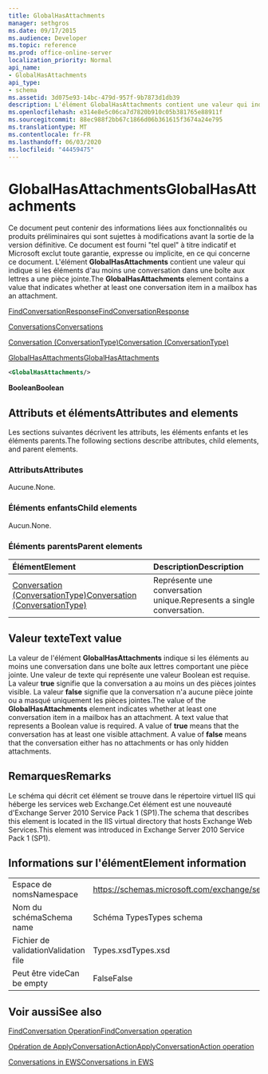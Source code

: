 ```yaml
---
title: GlobalHasAttachments
manager: sethgros
ms.date: 09/17/2015
ms.audience: Developer
ms.topic: reference
ms.prod: office-online-server
localization_priority: Normal
api_name:
- GlobalHasAttachments
api_type:
- schema
ms.assetid: 3d075e93-14bc-479d-957f-9b7873d1db39
description: L'élément GlobalHasAttachments contient une valeur qui indique si les éléments d'au moins une conversation dans une boîte aux lettres a une pièce jointe.
ms.openlocfilehash: e314e8e5c06ca7d7820b910c05b381765e88911f
ms.sourcegitcommit: 88ec988f2bb67c1866d06b361615f3674a24e795
ms.translationtype: MT
ms.contentlocale: fr-FR
ms.lasthandoff: 06/03/2020
ms.locfileid: "44459475"
---
```

# <a name="globalhasattachments"></a><span data-ttu-id="08edb-103">GlobalHasAttachments</span><span class="sxs-lookup"><span data-stu-id="08edb-103">GlobalHasAttachments</span></span>

<span data-ttu-id="08edb-104">Ce document peut contenir des informations liées aux fonctionnalités ou produits préliminaires qui sont sujettes à modifications avant la sortie de la version définitive. Ce document est fourni "tel quel" à titre indicatif et Microsoft exclut toute garantie, expresse ou implicite, en ce qui concerne ce document. L'élément **GlobalHasAttachments** contient une valeur qui indique si les éléments d'au moins une conversation dans une boîte aux lettres a une pièce jointe.</span><span class="sxs-lookup"><span data-stu-id="08edb-104">The **GlobalHasAttachments** element contains a value that indicates whether at least one conversation item in a mailbox has an attachment.</span></span> 
  
[<span data-ttu-id="08edb-105">FindConversationResponse</span><span class="sxs-lookup"><span data-stu-id="08edb-105">FindConversationResponse</span></span>](findconversationresponse.md)
  
[<span data-ttu-id="08edb-106">Conversations</span><span class="sxs-lookup"><span data-stu-id="08edb-106">Conversations</span></span>](conversations-ex15websvcsotherref.md)
  
[<span data-ttu-id="08edb-107">Conversation (ConversationType)</span><span class="sxs-lookup"><span data-stu-id="08edb-107">Conversation (ConversationType)</span></span>](conversation-conversationtype.md)
  
[<span data-ttu-id="08edb-108">GlobalHasAttachments</span><span class="sxs-lookup"><span data-stu-id="08edb-108">GlobalHasAttachments</span></span>](globalhasattachments.md)
  
```XML
<GlobalHasAttachments/>
```

 <span data-ttu-id="08edb-109">**Boolean**</span><span class="sxs-lookup"><span data-stu-id="08edb-109">**Boolean**</span></span>
## <a name="attributes-and-elements"></a><span data-ttu-id="08edb-110">Attributs et éléments</span><span class="sxs-lookup"><span data-stu-id="08edb-110">Attributes and elements</span></span>

<span data-ttu-id="08edb-111">Les sections suivantes décrivent les attributs, les éléments enfants et les éléments parents.</span><span class="sxs-lookup"><span data-stu-id="08edb-111">The following sections describe attributes, child elements, and parent elements.</span></span>
  
### <a name="attributes"></a><span data-ttu-id="08edb-112">Attributs</span><span class="sxs-lookup"><span data-stu-id="08edb-112">Attributes</span></span>

<span data-ttu-id="08edb-113">Aucune.</span><span class="sxs-lookup"><span data-stu-id="08edb-113">None.</span></span>
  
### <a name="child-elements"></a><span data-ttu-id="08edb-114">Éléments enfants</span><span class="sxs-lookup"><span data-stu-id="08edb-114">Child elements</span></span>

<span data-ttu-id="08edb-115">Aucun.</span><span class="sxs-lookup"><span data-stu-id="08edb-115">None.</span></span>
  
### <a name="parent-elements"></a><span data-ttu-id="08edb-116">Éléments parents</span><span class="sxs-lookup"><span data-stu-id="08edb-116">Parent elements</span></span>

|<span data-ttu-id="08edb-117">**Élément**</span><span class="sxs-lookup"><span data-stu-id="08edb-117">**Element**</span></span>|<span data-ttu-id="08edb-118">**Description**</span><span class="sxs-lookup"><span data-stu-id="08edb-118">**Description**</span></span>|
|:-----|:-----|
|[<span data-ttu-id="08edb-119">Conversation (ConversationType)</span><span class="sxs-lookup"><span data-stu-id="08edb-119">Conversation (ConversationType)</span></span>](conversation-conversationtype.md) <br/> |<span data-ttu-id="08edb-120">Représente une conversation unique.</span><span class="sxs-lookup"><span data-stu-id="08edb-120">Represents a single conversation.</span></span>  <br/> |
   
## <a name="text-value"></a><span data-ttu-id="08edb-121">Valeur texte</span><span class="sxs-lookup"><span data-stu-id="08edb-121">Text value</span></span>

<span data-ttu-id="08edb-p101">La valeur de l'élément **GlobalHasAttachments** indique si les éléments au moins une conversation dans une boîte aux lettres comportant une pièce jointe. Une valeur de texte qui représente une valeur Boolean est requise. La valeur **true** signifie que la conversation a au moins un des pièces jointes visible. La valeur **false** signifie que la conversation n'a aucune pièce jointe ou a masqué uniquement les pièces jointes.</span><span class="sxs-lookup"><span data-stu-id="08edb-p101">The value of the **GlobalHasAttachments** element indicates whether at least one conversation item in a mailbox has an attachment. A text value that represents a Boolean value is required. A value of **true** means that the conversation has at least one visible attachment. A value of **false** means that the conversation either has no attachments or has only hidden attachments.</span></span> 
  
## <a name="remarks"></a><span data-ttu-id="08edb-126">Remarques</span><span class="sxs-lookup"><span data-stu-id="08edb-126">Remarks</span></span>

<span data-ttu-id="08edb-127">Le schéma qui décrit cet élément se trouve dans le répertoire virtuel IIS qui héberge les services web Exchange.Cet élément est une nouveauté d'Exchange Server 2010 Service Pack 1 (SP1).</span><span class="sxs-lookup"><span data-stu-id="08edb-127">The schema that describes this element is located in the IIS virtual directory that hosts Exchange Web Services.This element was introduced in Exchange Server 2010 Service Pack 1 (SP1).</span></span>
  
## <a name="element-information"></a><span data-ttu-id="08edb-128">Informations sur l'élément</span><span class="sxs-lookup"><span data-stu-id="08edb-128">Element information</span></span>

|||
|:-----|:-----|
|<span data-ttu-id="08edb-129">Espace de noms</span><span class="sxs-lookup"><span data-stu-id="08edb-129">Namespace</span></span>  <br/> |https://schemas.microsoft.com/exchange/services/2006/types  <br/> |
|<span data-ttu-id="08edb-130">Nom du schéma</span><span class="sxs-lookup"><span data-stu-id="08edb-130">Schema name</span></span>  <br/> |<span data-ttu-id="08edb-131">Schéma Types</span><span class="sxs-lookup"><span data-stu-id="08edb-131">Types schema</span></span>  <br/> |
|<span data-ttu-id="08edb-132">Fichier de validation</span><span class="sxs-lookup"><span data-stu-id="08edb-132">Validation file</span></span>  <br/> |<span data-ttu-id="08edb-133">Types.xsd</span><span class="sxs-lookup"><span data-stu-id="08edb-133">Types.xsd</span></span>  <br/> |
|<span data-ttu-id="08edb-134">Peut être vide</span><span class="sxs-lookup"><span data-stu-id="08edb-134">Can be empty</span></span>  <br/> |<span data-ttu-id="08edb-135">False</span><span class="sxs-lookup"><span data-stu-id="08edb-135">False</span></span>  <br/> |
   
## <a name="see-also"></a><span data-ttu-id="08edb-136">Voir aussi</span><span class="sxs-lookup"><span data-stu-id="08edb-136">See also</span></span>



[<span data-ttu-id="08edb-137">FindConversation Operation</span><span class="sxs-lookup"><span data-stu-id="08edb-137">FindConversation operation</span></span>](findconversation-operation.md)
  
[<span data-ttu-id="08edb-138">Opération de ApplyConversationAction</span><span class="sxs-lookup"><span data-stu-id="08edb-138">ApplyConversationAction operation</span></span>](applyconversationaction-operation.md)


[<span data-ttu-id="08edb-139">Conversations in EWS</span><span class="sxs-lookup"><span data-stu-id="08edb-139">Conversations in EWS</span></span>](https://msdn.microsoft.com/library/91e64629-db6c-4c94-9dcb-d386232e8467%28Office.15%29.aspx)

